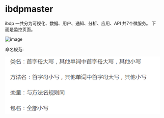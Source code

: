 # ibdpmaster
ibdp
一共分为可视化、数据、用户、通知、分析、应用、API 共7个微服务。
下面是监控页面。

![image](ibdp-doc/image/QQ截图20181018215318.png)

命名规范:

![image](ibdp-doc/image/QQ截图20181016205730.png)